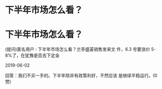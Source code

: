 # 下半年市场怎么看？

# 下半年市场怎么看？

(提问)匿名用户 : 下半年市场怎么看？兰亭盛荟销售发来文 件，6.3 号要涨价 5-8%了，在犹豫是否去下定金

2019-06-02

回答：我们不买一手的。下半年除非有政策利好，不然应该 是继续平稳运行。(0 赞)